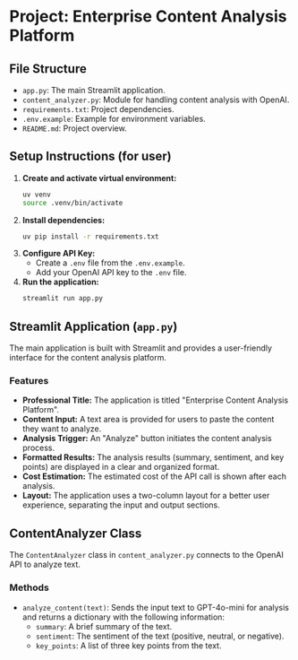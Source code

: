 # Project: Enterprise Content Analysis Platform

## File Structure

- `app.py`: The main Streamlit application.
- `content_analyzer.py`: Module for handling content analysis with OpenAI.
- `requirements.txt`: Project dependencies.
- `.env.example`: Example for environment variables.
- `README.md`: Project overview.

## Setup Instructions (for user)

1.  **Create and activate virtual environment:**
    ```bash
    uv venv
    source .venv/bin/activate
    ```
2.  **Install dependencies:**
    ```bash
    uv pip install -r requirements.txt
    ```
3.  **Configure API Key:**
    - Create a `.env` file from the `.env.example`.
    - Add your OpenAI API key to the `.env` file.
4.  **Run the application:**
    ```bash
    streamlit run app.py
    ```

## Streamlit Application (`app.py`)

The main application is built with Streamlit and provides a user-friendly interface for the content analysis platform.

### Features

-   **Professional Title:** The application is titled "Enterprise Content Analysis Platform".
-   **Content Input:** A text area is provided for users to paste the content they want to analyze.
-   **Analysis Trigger:** An "Analyze" button initiates the content analysis process.
-   **Formatted Results:** The analysis results (summary, sentiment, and key points) are displayed in a clear and organized format.
-   **Cost Estimation:** The estimated cost of the API call is shown after each analysis.
-   **Layout:** The application uses a two-column layout for a better user experience, separating the input and output sections.

## ContentAnalyzer Class

The `ContentAnalyzer` class in `content_analyzer.py` connects to the OpenAI API to analyze text.

### Methods

- `analyze_content(text)`: Sends the input text to GPT-4o-mini for analysis and returns a dictionary with the following information:
    - `summary`: A brief summary of the text.
    - `sentiment`: The sentiment of the text (positive, neutral, or negative).
    - `key_points`: A list of three key points from the text.